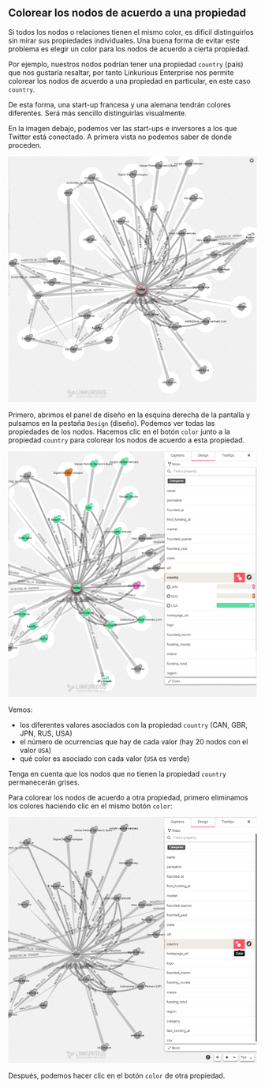 ## Colorear los nodos de acuerdo a una propiedad

Si todos los nodos o relaciones tienen el mismo color, es difícil distinguirlos sin mirar sus propiedades individuales. Una buena forma de evitar este problema es elegir un color para los nodos de acuerdo a cierta propiedad.

Por ejemplo, nuestros nodos podrían tener una propiedad ```country``` (país) que nos gustaría resaltar, por tanto Linkurious Enterprise nos permite colorear los nodos de acuerdo a una propiedad en particular, en este caso ```country```.

De esta forma, una start-up francesa y una alemana tendrán colores diferentes. Será más sencillo distinguirlas visualmente.

En la imagen debajo, podemos ver las start-ups e inversores a los que Twitter está conectado. A primera vista no podemos saber de donde proceden.

![](../../en/style/SinColor.png)

Primero, abrimos el panel de diseño en la esquina derecha de la pantalla y pulsamos en la pestaña ```Design``` (diseño). Podemos ver todas las propiedades de los nodos. Hacemos clic en el botón ```color``` junto a la propiedad ```country``` para colorear los nodos de acuerdo a esta propiedad.

![](../../en/style/Colors.png)

Vemos:
* los diferentes valores asociados con la propiedad ```country``` (CAN, GBR, JPN, RUS, USA)
* el número de ocurrencias que hay de cada valor (hay 20 nodos con el valor ```USA```)
* qué color es asociado con cada valor (```USA``` es verde)

Tenga en cuenta que los nodos que no tienen la propiedad ```country``` permanecerán grises.

Para colorear los nodos de acuerdo a otra propiedad, primero eliminamos los colores haciendo clic en el mismo botón ```color```:

![](../../en/style/Unset.png)

Después, podemos hacer clic en el botón ```color``` de otra propiedad.
